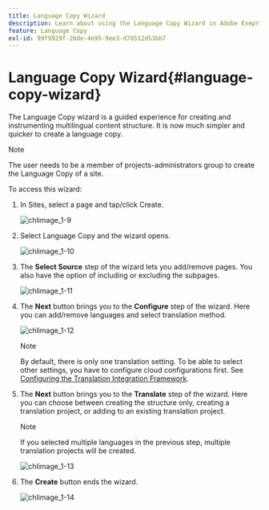 ```yaml
---
title: Language Copy Wizard
description: Learn about using the Language Copy Wizard in Adobe Exeprience Manager.
feature: Language Copy
exl-id: 99f9929f-26de-4e95-9ee3-d70512d53bb7
---
```

# Language Copy Wizard{#language-copy-wizard}

The Language Copy wizard is a guided experience for creating and instrumenting multilingual content structure. It is now much simpler and quicker to create a language copy.

>[!NOTE]
>
>The user needs to be a member of projects-administrators group to create the Language Copy of a site.

To access this wizard:

1. In Sites, select a page and tap/click Create.

   ![chlimage_1-9](assets/chlimage_1-9.jpeg)

1. Select Language Copy and the wizard opens.

   ![chlimage_1-10](assets/chlimage_1-10.jpeg)

1. The **Select Source** step of the wizard lets you add/remove pages. You also have the option of including or excluding the subpages.

   ![chlimage_1-11](assets/chlimage_1-11.jpeg)

1. The **Next** button brings you to the **Configure** step of the wizard. Here you can add/remove languages and select translation method.

   ![chlimage_1-12](assets/chlimage_1-12.jpeg)

   >[!NOTE]
   >
   >By default, there is only one translation setting. To be able to select other settings, you have to configure cloud configurations first. See [Configuring the Translation Integration Framework](/help/sites-administering/tc-tic.md).

1. The **Next** button brings you to the **Translate** step of the wizard. Here you can choose between creating the structure only, creating a translation project, or adding to an existing translation project.

   >[!NOTE]
   >
   >If you selected multiple languages in the previous step, multiple translation projects will be created.

   ![chlimage_1-13](assets/chlimage_1-13.jpeg)

1. The **Create** button ends the wizard.

   ![chlimage_1-14](assets/chlimage_1-14.jpeg)
